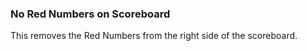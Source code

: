 ### No Red Numbers on Scoreboard
This removes the Red Numbers from the right side of the scoreboard.